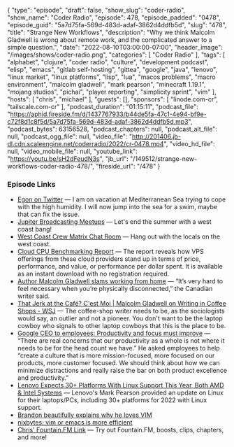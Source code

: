 {
  "type": "episode",
  "draft": false,
  "show_slug": "coder-radio",
  "show_name": "Coder Radio",
  "episode": 478,
  "episode_padded": "0478",
  "episode_guid": "5a7d75fa-569d-483d-adaf-3862d4ddfb5d",
  "slug": "478",
  "title": "Strange New Workflows",
  "description": "Why we think Malcolm Gladwell is wrong about remote work, and the complicated answer to a simple question.",
  "date": "2022-08-10T03:00:00-07:00",
  "header_image": "/images/shows/coder-radio.png",
  "categories": [
    "Coder Radio"
  ],
  "tags": [
    "alphabet",
    "clojure",
    "coder radio",
    "culture",
    "development podcast",
    "elisp",
    "emacs",
    "gitlab self-hosting",
    "gittea",
    "google",
    "java",
    "lenovo",
    "linux market",
    "linux platforms",
    "lisp",
    "lua",
    "macos problems",
    "macro environment",
    "malcolm gladwell",
    "mark pearson",
    "minecraft 1.19.1",
    "mojang studios",
    "pichai",
    "player reporting",
    "simplicity sprint",
    "vim"
  ],
  "hosts": [
    "chris",
    "michael"
  ],
  "guests": [],
  "sponsors": [
    "linode.com-cr",
    "tailscale.com-cr"
  ],
  "podcast_duration": "01:15:11",
  "podcast_file": "https://aphid.fireside.fm/d/1437767933/b44de5fa-47c1-4e94-bf9e-c72f8d1c8f5d/5a7d75fa-569d-483d-adaf-3862d4ddfb5d.mp3",
  "podcast_bytes": 63156528,
  "podcast_chapters": null,
  "podcast_alt_file": null,
  "podcast_ogg_file": null,
  "video_file": "http://201406.jb-dl.cdn.scaleengine.net/coderradio/2022/cr-0478.mp4",
  "video_hd_file": null,
  "video_mobile_file": null,
  "youtube_link": "https://youtu.be/sH2dFeudN3s",
  "jb_url": "/149512/strange-new-workflows-coder-radio-478/",
  "fireside_url": "/478"
}


### Episode Links

  * [Egon on Twitter](https://twitter.com/EgonWilfinger/status/1555509015181942789 "Egon on Twitter") — I am on vacation at Mediterranean Sea trying to cope with the high humidity. I will now jump into the sea for a swim, maybe that can fix the issue.
  * [Jupiter Broadcasting Meetups](https://www.meetup.com/jupiterbroadcasting/ "Jupiter Broadcasting Meetups") — Let's end the summer with a west coast bang!
  * [West Coast Crew Matrix Chat Room](https://bit.ly/westcoastcrew "West Coast Crew Matrix Chat Room") — Hang out with the locals on the west coast.
  * [Cloud CPU Benchmarking Report](https://www.linode.com/content/cloud-cpu-benchmarking-report/ "Cloud CPU Benchmarking Report") — The report reveals how VPS offerings from these cloud providers stand up in terms of price, performance, and value, or performance per dollar spent. It is available as an instant download with no registration required.
  * [Author Malcolm Gladwell slams working from home](https://nypost.com/2022/08/05/malcolm-gladwell-slams-working-from-home/ "Author Malcolm Gladwell slams working from home") — “It’s very hard to feel necessary when you’re physically disconnected,” the Canadian writer said.
  * [That Jerk at the Café? C'est Moi | Malcolm Gladwell on Writing in Coffee Shops - WSJ](https://www.wsj.com/articles/SB10001424052748704147804575455923448456324 "That Jerk at the Café? C'est Moi | Malcolm Gladwell on Writing in Coffee Shops - WSJ") — The coffee-shop writer needs to be, as the sociologists would say, an outlier and not a pioneer. You don't want to be the laptop cowboy who signals to other laptop cowboys that this is the place to be. 
  * [Google CEO to employees: Productivity and focus must improve](https://www.cnbc.com/2022/07/31/google-ceo-to-employees-productivity-and-focus-must-improve.html "Google CEO to employees: Productivity and focus must improve") — “There are real concerns that our productivity as a whole is not where it needs to be for the head count we have.” He asked employees to help “create a culture that is more mission-focused, more focused on our products, more customer focused. We should think about how we can minimize distractions and really raise the bar on both product excellence and productivity.” 
  * [Lenovo Expects 30+ Platforms With Linux Support This Year, Both AMD & Intel Systems](https://www.phoronix.com/news/Lenovo-Linux-2022-State "Lenovo Expects 30+ Platforms With Linux Support This Year, Both AMD & Intel Systems") — Lenovo's Mark Pearson provided an update on Linux for their laptops/PCs, including 30+ platforms for 2022 with Linux support. 
  * [Brandon beautifully explains why he loves VIM](https://paste.docs.lol/reader/DislikesPiste "Brandon beautifully explains why he loves VIM")
  * [nixbytes: vim or emacs is more efficient](https://paste.docs.lol/reader/DischargesObscurantist "nixbytes: vim or emacs is more efficient")
  * [Chris' Fountain.FM Link](https://fountain.fm/refer/chrislas-e72160c3c5 "Chris' Fountain.FM Link") — Try out Fountain.FM, boosts, clips, chapters, and more!


